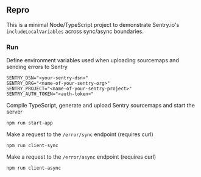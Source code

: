 ## Repro

This is a minimal Node/TypeScript project to demonstrate Sentry.io's `includeLocalVariables` across sync/async boundaries.

### Run

Define environment variables used when uploading sourcemaps and sending errors to Sentry

```
SENTRY_DSN="<your-sentry-dsn>"
SENTRY_ORG="<name-of-your-sentry-org>"
SENTRY_PROJECT="<name-of-your-sentry-project>"
SENTRY_AUTH_TOKEN="<auth-token>"
```

Compile TypeScript, generate and upload Sentry sourcemaps and start the server

`npm run start-app`

Make a request to the `/error/sync` endpoint (requires curl)

`npm run client-sync`

Make a request to the `/error/async` endpoint (requires curl)

`npm run client-async`
